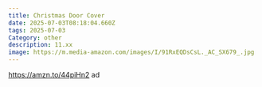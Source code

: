 ```yaml
---
title: Christmas Door Cover
date: 2025-07-03T08:18:04.660Z
tags: 2025-07-03
Category: other
description: 11.xx
image: https://m.media-amazon.com/images/I/91RxEQDsCsL._AC_SX679_.jpg
---
```

https://amzn.to/44piHn2 ad